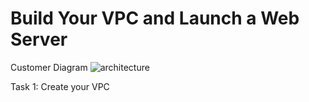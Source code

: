 # Build Your VPC and Launch a Web Server

Customer Diagram
![architecture](https://github.com/Sanyog456/Virtual-Private-Cloud-/assets/71820244/39620a8e-7a4c-47ac-968f-82c73d39b99a)


Task 1: Create your VPC
